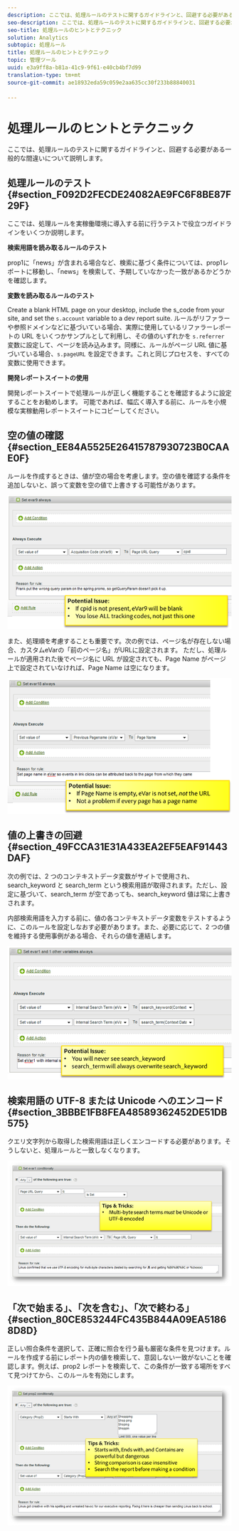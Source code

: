 ```yaml
---
description: ここでは、処理ルールのテストに関するガイドラインと、回避する必要がある一般的な間違いについて説明します。
seo-description: ここでは、処理ルールのテストに関するガイドラインと、回避する必要がある一般的な間違いについて説明します。
seo-title: 処理ルールのヒントとテクニック
solution: Analytics
subtopic: 処理ルール
title: 処理ルールのヒントとテクニック
topic: 管理ツール
uuid: e3a9ff8a-b81a-41c9-9f61-e40cb4bf7d99
translation-type: tm+mt
source-git-commit: ae18932eda59c059e2aa635cc30f233b88840031

---
```



# 処理ルールのヒントとテクニック

ここでは、処理ルールのテストに関するガイドラインと、回避する必要がある一般的な間違いについて説明します。

## 処理ルールのテスト {#section_F092D2FECDE24082AE9FC6F8BE87F29F}

ここでは、処理ルールを実稼働環境に導入する前に行うテストで役立つガイドラインをいくつか説明します。

**検索用語を読み取るルールのテスト**

prop1に「news」が含まれる場合など、検索に基づく条件については、prop1レポートに移動し、「news」を検索して、予期していなかった一致があるかどうかを確認します。

**変数を読み取るルールのテスト**

Create a blank HTML page on your desktop, include the s_code from your site, and set the `s.account` variable to a dev report suite. ルールがリファラーや参照ドメインなどに基づいている場合、実際に使用しているリファラーレポートの URL をいくつかサンプルとして利用し、その値のいずれかを `s.referrer` 変数に設定して、ページを読み込みます。同様に、ルールがページ URL 値に基づいている場合、`s.pageURL` を設定できます。これと同じプロセスを、すべての変数に使用できます。

**開発レポートスイートの使用**

開発レポートスイートで処理ルールが正しく機能することを確認するように設定することをお勧めします。 可能であれば、幅広く導入する前に、ルールを小規模な実稼動用レポートスイートにコピーしてください。

## 空の値の確認 {#section_EE84A5525E26415787930723B0CAAE0F}

ルールを作成するときは、値が空の場合を考慮します。空の値を確認する条件を追加しないと、誤って変数を空の値で上書きする可能性があります。

![](assets/tips-set-value-acquisition-code.png)

また、処理順を考慮することも重要です。次の例では、ページ名が存在しない場合、カスタムeVarの「前のページ名」がURLに設定されます。 ただし、処理ルールが適用された後でページ名に URL が設定されても、Page Name がページ上で設定されていなければ、Page Name は空になります。

![](assets/tips-copy-page-name-to-evar.png)

## 値の上書きの回避 {#section_49FCCA31E31A433EA2EF5EAF91443DAF}

次の例では、2 つのコンテキストデータ変数がサイトで使用され、search_keyword と search_term という検索用語が取得されます。ただし、設定に基づいて、search_term が空であっても、search_keyword 値は常に上書きされます。

内部検索用語を入力する前に、値の各コンテキストデータ変数をテストするように、このルールを設定しなおす必要があります。また、必要に応じて、2 つの値を維持する使用事例がある場合、それらの値を連結します。

![](assets/tips-search-keyword.png)

## 検索用語の UTF-8 または Unicode へのエンコード {#section_3BBBE1FB8FEA48589362452DE51DB575}

クエリ文字列から取得した検索用語は正しくエンコードする必要があります。そうしないと、処理ルールと一致しなくなります。

![](assets/tips-multibyte.png)

## 「次で始まる」、「次を含む」、「次で終わる」 {#section_80CE853244FC435B844A09EA51868D8D}

正しい照合条件を選択して、正確に照合を行う最も厳密な条件を見つけます。ルールを作成する前にレポート内の値を検索して、意図しない一致がないことを確認します。例えば、prop2 レポートを検索して、この条件が一致する場所をすべて見つけてから、このルールを有効にします。

![](assets/tips-startswith.png)
